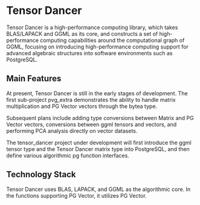 # Tensor Dancer

Tensor Dancer is a high-performance computing library, which takes BLAS/LAPACK and GGML as its core, and constructs a
set of high-performance computing capabilities around the computational graph of GGML, focusing on introducing
high-performance computing support for advanced algebraic structures into software environments such as PostgreSQL.

## Main Features

At present, Tensor Dancer is still in the early stages of development. The first sub-project pvg_extra demonstrates the
ability to handle matrix multiplication and PG Vector vectors through the bytea type.

Subsequent plans include adding type conversions between Matrix and PG Vector vectors, conversions between ggml tensors
and vectors, and performing PCA analysis directly on vector datasets.

The tensor_dancer project under development will first introduce the ggml tensor type and the Tensor Dancer matrix type
into PostgreSQL, and then define various algorithmic pg function interfaces.

## Technology Stack

Tensor Dancer uses BLAS, LAPACK, and GGML as the algorithmic core. In the functions supporting PG Vector, it utilizes PG
Vector.


